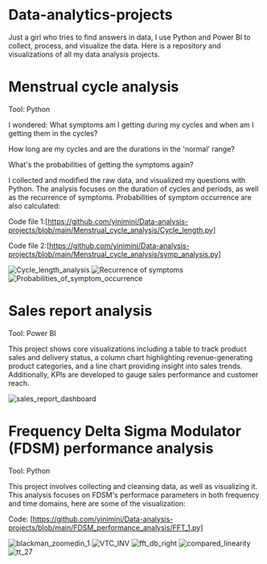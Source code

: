 # Data-analytics-projects
Just a girl who tries to find answers in data, I use Python and Power BI to collect, process, and visualize the data. Here is a repository and visualizations of all my data analysis projects.

# Menstrual cycle analysis
Tool: Python

I wondered: What symptoms am I getting during my cycles and when am I getting them in the cycles?

How long are my cycles and are the durations in the 'normal' range?

What's the probabilities of getting the symptoms again? 

I collected and modified the raw data, and visualized my questions with Python. The analysis focuses on the duration of cycles and periods, as well as the recurrence of symptoms. Probabilities of symptom occurrence are also calculated:

Code file 1:[https://github.com/yinimini/Data-analysis-projects/blob/main/Menstrual_cycle_analysis/Cycle_length.py]

Code file 2:[https://github.com/yinimini/Data-analysis-projects/blob/main/Menstrual_cycle_analysis/symp_analysis.py]

![Cycle_length_analysis](https://github.com/yinimini/Data-analysis-projects/assets/32144515/2a6e4681-1a51-4b51-951a-bb8181fa56b9)
![Recurrence of symptoms](https://github.com/yinimini/Data-analysis-projects/assets/32144515/9079f102-9149-48bb-b96b-a2d92b0fa582)
![Probabilities_of_symptom_occurrence](https://github.com/yinimini/Data-analysis-projects/assets/32144515/2f8d5179-62d0-40fb-b715-b1a454b2750b)

# Sales report analysis
Tool: Power BI

This project shows core visualizations including a table to track product sales and delivery status, a column chart highlighting revenue-generating product categories, and a line chart providing insight into sales trends. Additionally, KPIs are developed to gauge sales performance and customer reach.

![sales_report_dashboard](https://github.com/yinimini/Data-analysis-projects/assets/32144515/175e933f-969e-481b-ad53-386cc570ba32)


# Frequency Delta Sigma Modulator (FDSM) performance analysis
Tool: Python 

This project involves collecting and cleansing data, as well as visualizing it. This analysis focuses on FDSM's performace parameters in both frequency and time domains, here are some of the visualization:

Code: [https://github.com/yinimini/Data-analysis-projects/blob/main/FDSM_performance_analysis/FFT_1.py]

![blackman_zoomedin_1](https://github.com/yinimini/Data-analysis-projects/assets/32144515/dd2ee323-a03d-4541-849b-a2ca76be7249)
![VTC_INV](https://github.com/yinimini/Data-analysis-projects/assets/32144515/503f5545-40ab-4f82-8c60-04e622527002)
![fft_db_right](https://github.com/yinimini/Data-analysis-projects/assets/32144515/f55befed-3441-4e3c-8c43-b2483786e2ca)
![compared_linearity](https://github.com/yinimini/Data-analysis-projects/assets/32144515/da50c3c8-fdd6-43e5-9f98-d7fcf940a127)
![tt_27](https://github.com/yinimini/Data-analysis-projects/assets/32144515/5a2bae51-156a-4612-bdd2-aa47d08dbd37)

